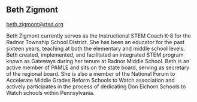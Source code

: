## Beth Zigmont

[beth.zigmont@rtsd.org](mailto:beth.zigmont@rtsd.org)

Beth Zigmont currently serves as the Instructional STEM Coach K-8 for the Radnor Township School District. She has been an educator for the past sixteen years, teaching at both the elementary and middle school levels. Beth created, implemented, and facilitated an integrated STEM program known as Gateways during her tenure at Radnor Middle School. Beth is an active member of PAMLE and sits on the state board, serving as secretary of the regional board. She is also a member of the National Forum to Accelerate Middle Grades Reform Schools to Watch association and actively participates in the process of dedicating Don Eichorn Schools to Watch schools within Pennsylvania. 
